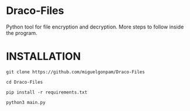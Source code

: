 # Draco-Files
Python tool for file encryption and decryption. More steps to follow inside the program.

# INSTALLATION
```
git clone https://github.com/miguelgonpam/Draco-Files

cd Draco-Files

pip install -r requirements.txt

python3 main.py

```
